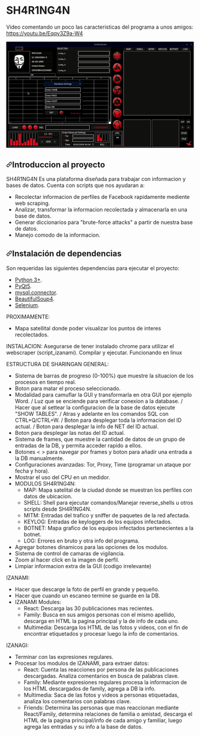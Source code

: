 # SH4R1NG4N

Video comentando un poco las caracteristicas del programa a unos amigos:
https://youtu.be/Eqqy3Z9a-W4

![alt text](https://github.com/NicolasMuras/SH4R1NG4N/blob/master/Images/hud_sharingan.jpg?raw=true)

<h2><a id="user-content-introduccion-al-proyecto" class="anchor" aria-hidden="true" href="#introduccion-al-proyecto"><svg class="octicon octicon-link" viewBox="0 0 16 16" version="1.1" width="16" height="16" aria-hidden="true"><path fill-rule="evenodd" d="M7.775 3.275a.75.75 0 001.06 1.06l1.25-1.25a2 2 0 112.83 2.83l-2.5 2.5a2 2 0 01-2.83 0 .75.75 0 00-1.06 1.06 3.5 3.5 0 004.95 0l2.5-2.5a3.5 3.5 0 00-4.95-4.95l-1.25 1.25zm-4.69 9.64a2 2 0 010-2.83l2.5-2.5a2 2 0 012.83 0 .75.75 0 001.06-1.06 3.5 3.5 0 00-4.95 0l-2.5 2.5a3.5 3.5 0 004.95 4.95l1.25-1.25a.75.75 0 00-1.06-1.06l-1.25 1.25a2 2 0 01-2.83 0z"></path></svg></a>Introduccion al proyecto</h2>

SH4R1NG4N Es una plataforma diseñada para trabajar con informacion y bases de datos.
Cuenta con scripts que nos ayudaran a:
- Recolectar informacion de perfiles de Facebook rapidamente mediente web scraping.
- Analizar, transformar la informacion recolectada y almacenarla en una base de datos.
- Generar diccionarios para "brute-force attacks" a partir de nuestra base de datos.
- Manejo comodo de la informacion.

<h2><a id="user-content-instalación-de-dependencias" class="anchor" aria-hidden="true" href="#instalación-de-dependencias"><svg class="octicon octicon-link" viewBox="0 0 16 16" version="1.1" width="16" height="16" aria-hidden="true"><path fill-rule="evenodd" d="M7.775 3.275a.75.75 0 001.06 1.06l1.25-1.25a2 2 0 112.83 2.83l-2.5 2.5a2 2 0 01-2.83 0 .75.75 0 00-1.06 1.06 3.5 3.5 0 004.95 0l2.5-2.5a3.5 3.5 0 00-4.95-4.95l-1.25 1.25zm-4.69 9.64a2 2 0 010-2.83l2.5-2.5a2 2 0 012.83 0 .75.75 0 001.06-1.06 3.5 3.5 0 00-4.95 0l-2.5 2.5a3.5 3.5 0 004.95 4.95l1.25-1.25a.75.75 0 00-1.06-1.06l-1.25 1.25a2 2 0 01-2.83 0z"></path></svg></a>Instalación de dependencias</h2>

Son requeridas las siguientes dependencias para ejecutar el proyecto:
<ul>
<li><a href="https://www.python.org/" rel="nofollow">Python 3+</a>.</li>
<li><a href="" rel="nofollow">PyQt5</a>.</li>
<li><a href="" rel="nofollow">mysql.connector</a>.</li>
<li><a href="https://pypi.org/project/beautifulsoup4/" rel="nofollow">BeautifulSoup4</a>.</li>
<li><a href="https://pypi.org/project/selenium/" rel="nofollow">Selenium</a>.</li>
</ul>

PROXIMAMENTE:
- Mapa satellital donde poder visualizar los puntos de interes recolectados.

INSTALACION:
Asegurarse de tener instalado chrome para utilizar el webscraper (script_izanami).
Compilar y ejecutar.
Funcionando en linux

ESTRUCTURA DE SHARINGAN
GENERAL:
* Sistema de barras de progreso (0-100%) que muestre la situacion de los procesos en tiempo real.
* Boton para matar el proceso seleccionado.
* Modalidad para camuflar la GUI y transformarla en otra GUI por ejemplo Word.
 / Luz que se enciende para verificar conexion a la database.
 / Hacer que al settear la configuracion de la base de datos ejecute "SHOW TABLES".
 / Atras y adelante en los comandos SQL con CTRL+Q/CTRL+W.
 / Boton para desplegar toda la informacion del ID actual.
 / Boton para desplegar la info de NET del ID actual.
* Boton para desplegar las notas del ID actual.
* Sistema de frames, que muestre la cantidad de datos de un grupo de entradas de la DB, y permita acceder rapido a ellos.
* Botones < > para navegar por frames y boton para añadir una entrada a la DB manualmente.
* Configuraciones avanzadas: Tor, Proxy, Time (programar un ataque por fecha y hora).
* Mostrar el uso del CPU en un medidor.
* MODULOS SH4R1NG4N:
	- MAP: Mapa satelital de la ciudad donde se muestran los perfiles con datos de ubicacion.
	- SHELL: Shell para ejecutar comandos/Manejar reverse_shells u otros scripts desde SH4R1NG4N.
	- MITM: Entradas del trafico y sniffer de paquetes de la red afectada.
	- KEYLOG: Entradas de keyloggers de los equipos infectados.
	- BOTNET: Mapa grafico de los equipos infectados pertenecientes a la botnet.
	- LOG: Errores en bruto y otra info del programa.
* Agregar botones dinamicos para las opciones de los modulos.
* Sistema de control de camaras de vigilancia.
* Zoom al hacer click en la imagen de perfil.
* Limpiar informacion extra de la GUI (codigo irrelevante)


IZANAMI:
* Hacer que descarge la foto de perfil en grande y pequeño.
* Hacer que cuando un escaneo termine se guarde en la DB.
* IZANAMI Modules:
	- React: Descarga las 30 publicaciones mas recientes.
	- Family: Busca en sus amigos personas con el mismo apellido, descarga en HTML la pagina principal y la de info de cada uno.
	- Multimedia: Descarga los HTML de las fotos y videos, con el fin de encontrar etiquetados y procesar luego la info de comentarios.


IZANAGI:
* Terminar con las expresiones regulares.
* Procesar los modulos de IZANAMI, para extraer datos:
	- React: Cuenta las reacciones por persona de las publicaciones descargadas. Analiza comentarios en busca de palabras clave.
	- Family: Mediante expresiones regulares procesa la informacion de los HTML descargados de family, agrega a DB la info.
	- Multimedia: Saca de las fotos y videos a personas etiquetadas, analiza los comentarios con palabras clave.
	- Friends: Determina las personas que mas reaccionan mediante React/Family, determina relaciones de familia o amistad,
	  descarga el HTML de la pagina principal/info de cada amigo y familiar, luego agrega las entradas y su info a la base de datos. 

